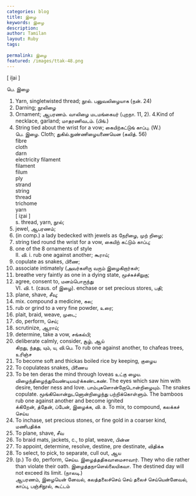 ```yaml
---
categories: blog
title: இழை
keywords: இழை
description: 
author: Tamilan
layout: Ruby
tags: 
 
permalink: இழை
featured: /images/ttak-48.png
---
```

  
[ iḻai ]  
  
பெ. இழை  
1. Yarn, singletwisted thread; நூல். பனுவலிழையாக (நன். 24)  
2. Darning; நூலிழை  
3. Ornament; ஆபரணம். வாலிழை மடமங்கையர் (புறநா. 11, 2). 4.Kind of necklace, garland; மாதரணிவடம். (பிங்.)  
5. String tied about the wrist for a vow; கையிற்கட்டுங் காப்பு. (W.)  
பெ. இழை. Cloth; துகில்.நுண்ணிழையணையென (கலித். 56)  
fibre  
cloth  
darn  
electricity filament  
filament  
filum  
ply  
strand  
string  
thread  
trichome  
yarn  
[ iẕai ]  
s. thread, yarn, நூல்;  
2. jewel, ஆபரணம்;  
3. (in comp.) a lady bedecked with jewels as நேரிழை, முற் றிழை;  
4. string tied round the wrist for a vow, கையிற் கட்டும் காப்பு;  
5. one of the 8 ornaments of style  
II. வி. i. rub one against another; கூராய்;  
2. copulate as snakes, பிணை;  
3. associate intimately (அவர்களிரு வரும் இழைகிறார்கள்;  
4. breathe very faintly as one in a dying state, மூச்சுச்சிறுகு;  
5. agree, consent to, மனம்பொருந்து  
VI. வி. t. (caus. of இழை). enchase or set precious stores, பதி;  
2. plane, shave, சீவு;  
3. mix. compound a medicine, கல;  
4. rub or grind to a very fine powder, உரை;  
5. plait, braid, weave, முடை;  
6. do, perform, செய்;  
7. scrutinize, ஆராய்;  
8. determine, take a vow, சங்கல்பி;  
9. deliberate calmly, consider, சூழ், ஆய்  
கிறது, ந்தது, யும், ய, வி.பெ. To rub one against another, to chafeas trees, உரிஞ்ச  
2. To become soft and thickas boiled rice by keeping, குழைய  
3. To copulateas snakes, பிணைய  
4. To be ten deras the mind through loveas உட்கு ழைய. விழைந்திழைந்துவேண்டியவர்க்கண்டகண். The eyes which saw him with desire, tender ness and love. பாம்புகளொன்றோடொன்றிழையும். The snakes copulate. மூங்கிலொன்றுடனொன்றிழைந்து பற்றிக்கொள்ளும். The bamboos rub one against another and become ignited  
க்கிறேன், த்தேன், ப்பேன், இழைக்க, வி. a. To mix, to compound, கலக்கச் செய்ய  
2. To inchase, set precious stones, or fine gold in a coarser kind, மணிபதிக்க  
3. To plane, shave, சீவ  
4. To braid mats, jackets, c., to plat, weave, பின்ன  
5. To appoint, determine, resolve, destine, pre destinate, விதிக்க  
6. To select, to pick, to separate, cull out, ஆய  
7. (p.) To do, perform, செய்ய. இழைத்ததிகவாமைசாவார். They who die rather than violate their oath. இழைத்தநாளெல்லையிகவா. The destined day will not exceed its limit. (நாலடி.)  
ஆபரணம், இழையென் னேவல், கலத்தலைச்செய் செய் தலைச் செய்யென்னேவல், காப்பு, பஞ்சிநூல், கூட்டம்
